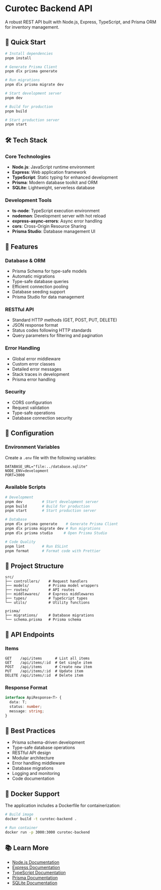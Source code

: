 # Curotec Backend API

A robust REST API built with Node.js, Express, TypeScript, and Prisma ORM for inventory management.

## 🚀 Quick Start

```bash
# Install dependencies
pnpm install

# Generate Prisma Client
pnpm dlx prisma generate

# Run migrations
pnpm dlx prisma migrate dev

# Start development server
pnpm dev

# Build for production
pnpm build

# Start production server
pnpm start
```

## 🛠 Tech Stack

### Core Technologies
- **Node.js**: JavaScript runtime environment
- **Express**: Web application framework
- **TypeScript**: Static typing for enhanced development
- **Prisma**: Modern database toolkit and ORM
- **SQLite**: Lightweight, serverless database

### Development Tools
- **ts-node**: TypeScript execution environment
- **nodemon**: Development server with hot reload
- **express-async-errors**: Async error handling
- **cors**: Cross-Origin Resource Sharing
- **Prisma Studio**: Database management UI

## 📱 Features

### Database & ORM
- Prisma Schema for type-safe models
- Automatic migrations
- Type-safe database queries
- Efficient connection pooling
- Database seeding support
- Prisma Studio for data management

### RESTful API
- Standard HTTP methods (GET, POST, PUT, DELETE)
- JSON response format
- Status codes following HTTP standards
- Query parameters for filtering and pagination

### Error Handling
- Global error middleware
- Custom error classes
- Detailed error messages
- Stack traces in development
- Prisma error handling

### Security
- CORS configuration
- Request validation
- Type-safe operations
- Database connection security

## 🔧 Configuration

### Environment Variables
Create a `.env` file with the following variables:
```env
DATABASE_URL="file:../database.sqlite"
NODE_ENV=development
PORT=3000
```

### Available Scripts
```bash
# Development
pnpm dev         # Start development server
pnpm build       # Build for production
pnpm start       # Start production server

# Database
pnpm dlx prisma generate    # Generate Prisma Client
pnpm dlx prisma migrate dev # Run migrations
pnpm dlx prisma studio     # Open Prisma Studio

# Code Quality
pnpm lint        # Run ESLint
pnpm format      # Format code with Prettier
```

## 📁 Project Structure

```
src/
├── controllers/    # Request handlers
├── models/         # Prisma model wrappers
├── routes/         # API routes
├── middlewares/    # Express middlewares
├── types/          # TypeScript types
└── utils/          # Utility functions

prisma/
├── migrations/     # Database migrations
└── schema.prisma   # Prisma schema
```

## 🔗 API Endpoints

### Items
```
GET    /api/items      # List all items
GET    /api/items/:id  # Get single item
POST   /api/items      # Create new item
PUT    /api/items/:id  # Update item
DELETE /api/items/:id  # Delete item
```

### Response Format
```typescript
interface ApiResponse<T> {
  data: T;
  status: number;
  message: string;
}
```

## 🧪 Best Practices

- Prisma schema-driven development
- Type-safe database operations
- RESTful API design
- Modular architecture
- Error handling middleware
- Database migrations
- Logging and monitoring
- Code documentation

## 🐳 Docker Support

The application includes a Dockerfile for containerization:

```bash
# Build image
docker build -t curotec-backend .

# Run container
docker run -p 3000:3000 curotec-backend
```

## 📚 Learn More

- [Node.js Documentation](https://nodejs.org)
- [Express Documentation](https://expressjs.com)
- [TypeScript Documentation](https://www.typescriptlang.org)
- [Prisma Documentation](https://www.prisma.io/docs)
- [SQLite Documentation](https://www.sqlite.org/docs.html) 